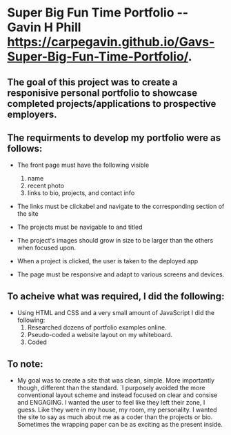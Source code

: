 # Super Big Fun Time Portfolio -- Gavin H Phill     https://carpegavin.github.io/Gavs-Super-Big-Fun-Time-Portfolio/.

## The goal of this project was to create a responisive personal portfolio to showcase completed projects/applications to prospective employers.

## The requirments to develop my portfolio were as follows:
  * The front page must have the following visible
    1. name
    2. recent photo
    3. links to bio, projects, and contact info
    
  * The links must be clickabel and navigate to the corresponding section of the site
  * The projects must be navigable to and titled
  * The project's images should grow in size to be larger than the others when focused upon.
  * When a project is clicked, the user is taken to the deployed app
  * The page must be responsive and adapt to various screens and devices.
  
## To acheive what was required, I did the following:
  * Using HTML and CSS and a very small amount of JavaScript I did the following:
    1. Researched dozens of portfolio examples online.
    2. Pseudo-coded a website layout on my whiteboard.
    3. Coded
    
## To note:
  * My goal was to create a site that was clean, simple. More importantly though, different than the standard. `I purposely avoided the more conventional layout scheme and instead focused on clear and consise and ENGAGING. I wanted the user to feel like they left their zone, I guess. Like they were in my house, my room, my personality. I wanted the site to say as much about me as a coder than the projects or bio. Sometimes the wrapping paper can be as exciting as the present inside.  


